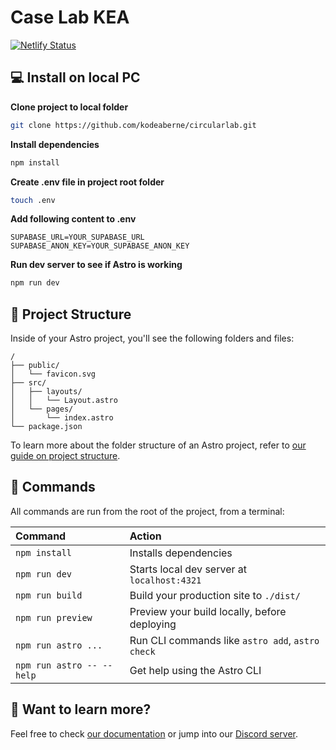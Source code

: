 # Case Lab KEA

[![Netlify Status](https://api.netlify.com/api/v1/badges/8ca5dec9-7e67-4286-9fad-339942ae2f09/deploy-status)](https://app.netlify.com/sites/circularlab/deploys)

## 💻 Install on local PC

**Clone project to local folder**

```sh
git clone https://github.com/kodeaberne/circularlab.git
```

**Install dependencies**

```sh
npm install
```

**Create .env file in project root folder**

```sh
touch .env
```

**Add following content to .env**

```
SUPABASE_URL=YOUR_SUPABASE_URL
SUPABASE_ANON_KEY=YOUR_SUPABASE_ANON_KEY
```

**Run dev server to see if Astro is working**

```sh
npm run dev
```

## 🚀 Project Structure

Inside of your Astro project, you'll see the following folders and files:

```text
/
├── public/
│   └── favicon.svg
├── src/
│   ├── layouts/
│   │   └── Layout.astro
│   └── pages/
│       └── index.astro
└── package.json
```

To learn more about the folder structure of an Astro project, refer to [our guide on project structure](https://docs.astro.build/en/basics/project-structure/).

## 🧞 Commands

All commands are run from the root of the project, from a terminal:

| Command                   | Action                                           |
| :------------------------ | :----------------------------------------------- |
| `npm install`             | Installs dependencies                            |
| `npm run dev`             | Starts local dev server at `localhost:4321`      |
| `npm run build`           | Build your production site to `./dist/`          |
| `npm run preview`         | Preview your build locally, before deploying     |
| `npm run astro ...`       | Run CLI commands like `astro add`, `astro check` |
| `npm run astro -- --help` | Get help using the Astro CLI                     |

## 👀 Want to learn more?

Feel free to check [our documentation](https://docs.astro.build) or jump into our [Discord server](https://astro.build/chat).
